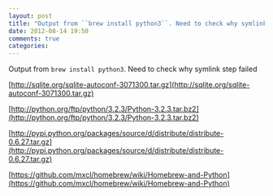 ```yaml
---
layout: post
title: "Output from ``brew install python3``. Need to check why symlink step failed"
date: 2012-08-14 19:50
comments: true
categories: 
---
```


Output from ``brew install python3``. Need to check why symlink step failed

[http://sqlite.org/sqlite-autoconf-3071300.tar.gz](http://sqlite.org/sqlite-autoconf-3071300.tar.gz)

[http://python.org/ftp/python/3.2.3/Python-3.2.3.tar.bz2](http://python.org/ftp/python/3.2.3/Python-3.2.3.tar.bz2)

[http://pypi.python.org/packages/source/d/distribute/distribute-0.6.27.tar.gz](http://pypi.python.org/packages/source/d/distribute/distribute-0.6.27.tar.gz)

[https://github.com/mxcl/homebrew/wiki/Homebrew-and-Python](https://github.com/mxcl/homebrew/wiki/Homebrew-and-Python)

